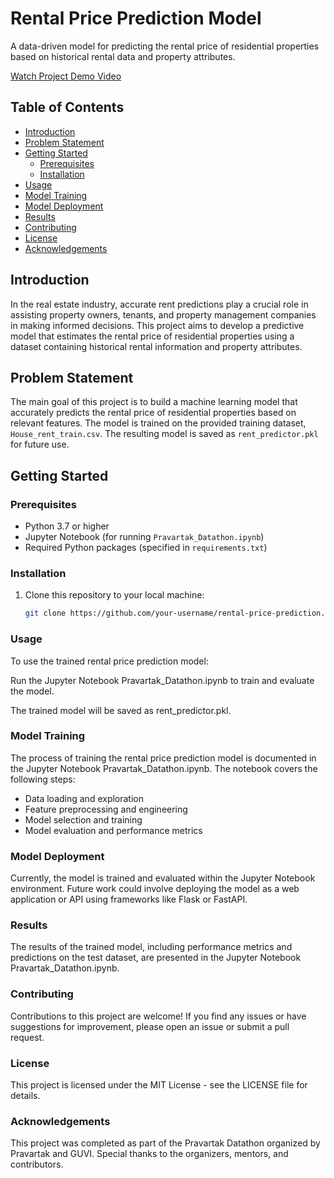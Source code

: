 # Rental Price Prediction Model

A data-driven model for predicting the rental price of residential properties based on historical rental data and property attributes.

[Watch Project Demo Video](https://drive.google.com/file/d/1l7iAlN6Y0pHHAoC3Eb8T54ESULpzMbT5/view)


## Table of Contents

- [Introduction](#introduction)
- [Problem Statement](#problem-statement)
- [Getting Started](#getting-started)
  - [Prerequisites](#prerequisites)
  - [Installation](#installation)
- [Usage](#usage)
- [Model Training](#model-training)
- [Model Deployment](#model-deployment)
- [Results](#results)
- [Contributing](#contributing)
- [License](#license)
- [Acknowledgements](#acknowledgements)

## Introduction

In the real estate industry, accurate rent predictions play a crucial role in assisting property owners, tenants, and property management companies in making informed decisions. This project aims to develop a predictive model that estimates the rental price of residential properties using a dataset containing historical rental information and property attributes.

## Problem Statement

The main goal of this project is to build a machine learning model that accurately predicts the rental price of residential properties based on relevant features. The model is trained on the provided training dataset, `House_rent_train.csv`. The resulting model is saved as `rent_predictor.pkl` for future use.

## Getting Started

### Prerequisites

- Python 3.7 or higher
- Jupyter Notebook (for running `Pravartak_Datathon.ipynb`)
- Required Python packages (specified in `requirements.txt`)

### Installation

1. Clone this repository to your local machine:

   ```bash
   git clone https://github.com/your-username/rental-price-prediction.git

### Usage

To use the trained rental price prediction model:

Run the Jupyter Notebook Pravartak_Datathon.ipynb to train and evaluate the model.

The trained model will be saved as rent_predictor.pkl.


### Model Training

The process of training the rental price prediction model is documented in the Jupyter Notebook Pravartak_Datathon.ipynb. The notebook covers the following steps:

- Data loading and exploration
- Feature preprocessing and engineering
- Model selection and training
- Model evaluation and performance metrics


### Model Deployment

Currently, the model is trained and evaluated within the Jupyter Notebook environment. Future work could involve deploying the model as a web application or API using frameworks like Flask or FastAPI.

### Results

The results of the trained model, including performance metrics and predictions on the test dataset, are presented in the Jupyter Notebook Pravartak_Datathon.ipynb.

### Contributing

Contributions to this project are welcome! If you find any issues or have suggestions for improvement, please open an issue or submit a pull request.

### License

This project is licensed under the MIT License - see the LICENSE file for details.

### Acknowledgements

This project was completed as part of the Pravartak Datathon organized by Pravartak and GUVI.
Special thanks to the organizers, mentors, and contributors.



